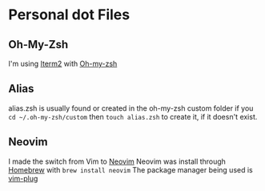 # Personal dot Files

## Oh-My-Zsh
I'm using [Iterm2](https://iterm2.com/) with [Oh-my-zsh](https://ohmyz.sh/)

## Alias
alias.zsh is usually found or created in the oh-my-zsh custom folder if you
``cd ~/.oh-my-zsh/custom`` then ``touch alias.zsh`` to create it, if it doesn't exist.

## Neovim
I made the switch from Vim to [Neovim](https://neovim.io) Neovim was install through [Homebrew](https://brew.sh/) with ``brew install neovim``
The package manager being used is [vim-plug](https://github.com/junegunn/vim-plug)

